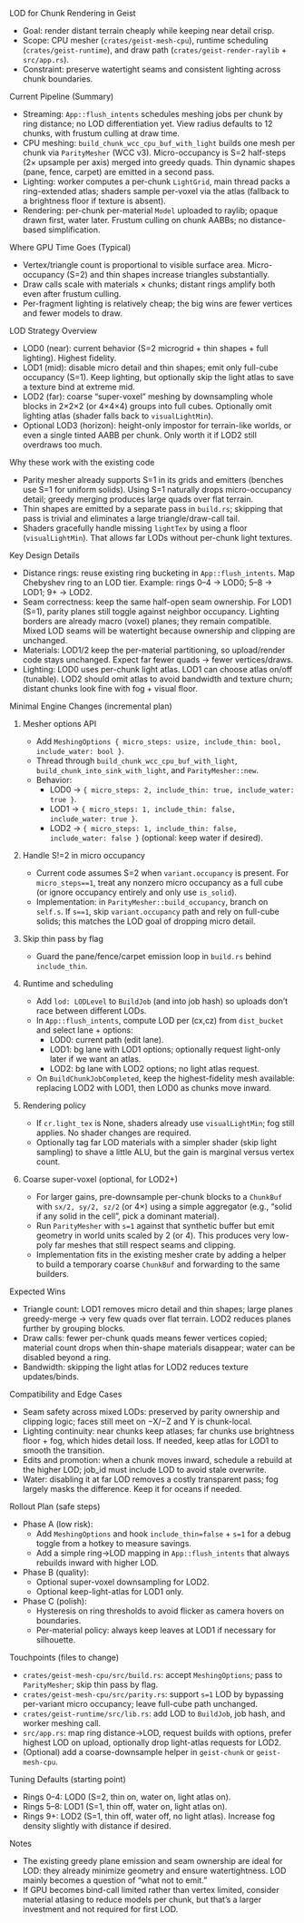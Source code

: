 LOD for Chunk Rendering in Geist

- Goal: render distant terrain cheaply while keeping near detail crisp.
- Scope: CPU mesher (`crates/geist-mesh-cpu`), runtime scheduling (`crates/geist-runtime`), and draw path (`crates/geist-render-raylib` + `src/app.rs`).
- Constraint: preserve watertight seams and consistent lighting across chunk boundaries.

Current Pipeline (Summary)
- Streaming: `App::flush_intents` schedules meshing jobs per chunk by ring distance; no LOD differentiation yet. View radius defaults to 12 chunks, with frustum culling at draw time.
- CPU meshing: `build_chunk_wcc_cpu_buf_with_light` builds one mesh per chunk via `ParityMesher` (WCC v3). Micro-occupancy is S=2 half-steps (2× upsample per axis) merged into greedy quads. Thin dynamic shapes (pane, fence, carpet) are emitted in a second pass.
- Lighting: worker computes a per-chunk `LightGrid`, main thread packs a ring-extended atlas; shaders sample per-voxel via the atlas (fallback to a brightness floor if texture is absent).
- Rendering: per-chunk per-material `Model` uploaded to raylib; opaque drawn first, water later. Frustum culling on chunk AABBs; no distance-based simplification.

Where GPU Time Goes (Typical)
- Vertex/triangle count is proportional to visible surface area. Micro-occupancy (S=2) and thin shapes increase triangles substantially.
- Draw calls scale with materials × chunks; distant rings amplify both even after frustum culling.
- Per-fragment lighting is relatively cheap; the big wins are fewer vertices and fewer models to draw.

LOD Strategy Overview
- LOD0 (near): current behavior (S=2 microgrid + thin shapes + full lighting). Highest fidelity.
- LOD1 (mid): disable micro detail and thin shapes; emit only full-cube occupancy (S=1). Keep lighting, but optionally skip the light atlas to save a texture bind at extreme mid.
- LOD2 (far): coarse “super-voxel” meshing by downsampling whole blocks in 2×2×2 (or 4×4×4) groups into full cubes. Optionally omit lighting atlas (shader falls back to `visualLightMin`).
- Optional LOD3 (horizon): height-only impostor for terrain-like worlds, or even a single tinted AABB per chunk. Only worth it if LOD2 still overdraws too much.

Why these work with the existing code
- Parity mesher already supports S=1 in its grids and emitters (benches use S=1 for uniform solids). Using S=1 naturally drops micro-occupancy detail; greedy merging produces large quads over flat terrain.
- Thin shapes are emitted by a separate pass in `build.rs`; skipping that pass is trivial and eliminates a large triangle/draw-call tail.
- Shaders gracefully handle missing `lightTex` by using a floor (`visualLightMin`). That allows far LODs without per-chunk light textures.

Key Design Details
- Distance rings: reuse existing ring bucketing in `App::flush_intents`. Map Chebyshev ring to an LOD tier. Example: rings 0–4 → LOD0; 5–8 → LOD1; 9+ → LOD2.
- Seam correctness: keep the same half-open seam ownership. For LOD1 (S=1), parity planes still toggle against neighbor occupancy. Lighting borders are already macro (voxel) planes; they remain compatible. Mixed LOD seams will be watertight because ownership and clipping are unchanged.
- Materials: LOD1/2 keep the per-material partitioning, so upload/render code stays unchanged. Expect far fewer quads → fewer vertices/draws.
- Lighting: LOD0 uses per-chunk light atlas. LOD1 can choose atlas on/off (tunable). LOD2 should omit atlas to avoid bandwidth and texture churn; distant chunks look fine with fog + visual floor.

Minimal Engine Changes (incremental plan)
1) Mesher options API
   - Add `MeshingOptions { micro_steps: usize, include_thin: bool, include_water: bool }`.
   - Thread through `build_chunk_wcc_cpu_buf_with_light`, `build_chunk_into_sink_with_light`, and `ParityMesher::new`.
   - Behavior:
     - LOD0 → `{ micro_steps: 2, include_thin: true, include_water: true }`.
     - LOD1 → `{ micro_steps: 1, include_thin: false, include_water: true }`.
     - LOD2 → `{ micro_steps: 1, include_thin: false, include_water: false }` (optional: keep water if desired).

2) Handle S!=2 in micro occupancy
   - Current code assumes S=2 when `variant.occupancy` is present. For `micro_steps==1`, treat any nonzero micro occupancy as a full cube (or ignore occupancy entirely and only use `is_solid`).
   - Implementation: in `ParityMesher::build_occupancy`, branch on `self.s`. If `s==1`, skip `variant.occupancy` path and rely on full-cube solids; this matches the LOD goal of dropping micro detail.

3) Skip thin pass by flag
   - Guard the pane/fence/carpet emission loop in `build.rs` behind `include_thin`.

4) Runtime and scheduling
   - Add `lod: LODLevel` to `BuildJob` (and into job hash) so uploads don’t race between different LODs.
   - In `App::flush_intents`, compute LOD per (cx,cz) from `dist_bucket` and select lane + options:
     - LOD0: current path (edit lane).
     - LOD1: bg lane with LOD1 options; optionally request light-only later if we want an atlas.
     - LOD2: bg lane with LOD2 options; no light atlas request.
   - On `BuildChunkJobCompleted`, keep the highest-fidelity mesh available: replacing LOD2 with LOD1, then LOD0 as chunks move inward.

5) Rendering policy
   - If `cr.light_tex` is None, shaders already use `visualLightMin`; fog still applies. No shader changes are required.
   - Optionally tag far LOD materials with a simpler shader (skip light sampling) to shave a little ALU, but the gain is marginal versus vertex count.

6) Coarse super-voxel (optional, for LOD2+)
   - For larger gains, pre-downsample per-chunk blocks to a `ChunkBuf` with `sx/2, sy/2, sz/2` (or 4×) using a simple aggregator (e.g., “solid if any solid in the cell”, pick a dominant material).
   - Run `ParityMesher` with `s=1` against that synthetic buffer but emit geometry in world units scaled by 2 (or 4). This produces very low-poly far meshes that still respect seams and clipping.
   - Implementation fits in the existing mesher crate by adding a helper to build a temporary coarse `ChunkBuf` and forwarding to the same builders.

Expected Wins
- Triangle count: LOD1 removes micro detail and thin shapes; large planes greedy-merge → very few quads over flat terrain. LOD2 reduces planes further by grouping blocks.
- Draw calls: fewer per-chunk quads means fewer vertices copied; material count drops when thin-shape materials disappear; water can be disabled beyond a ring.
- Bandwidth: skipping the light atlas for LOD2 reduces texture updates/binds.

Compatibility and Edge Cases
- Seam safety across mixed LODs: preserved by parity ownership and clipping logic; faces still meet on −X/−Z and Y is chunk-local.
- Lighting continuity: near chunks keep atlases; far chunks use brightness floor + fog, which hides detail loss. If needed, keep atlas for LOD1 to smooth the transition.
- Edits and promotion: when a chunk moves inward, schedule a rebuild at the higher LOD; job_id must include LOD to avoid stale overwrite.
- Water: disabling it at far LOD removes a costly transparent pass; fog largely masks the difference. Keep it for oceans if needed.

Rollout Plan (safe steps)
- Phase A (low risk):
  - Add `MeshingOptions` and hook `include_thin=false` + `s=1` for a debug toggle from a hotkey to measure savings.
  - Add a simple ring→LOD mapping in `App::flush_intents` that always rebuilds inward with higher LOD.
- Phase B (quality):
  - Optional super-voxel downsampling for LOD2.
  - Optional keep-light-atlas for LOD1 only.
- Phase C (polish):
  - Hysteresis on ring thresholds to avoid flicker as camera hovers on boundaries.
  - Per-material policy: always keep leaves at LOD1 if necessary for silhouette.

Touchpoints (files to change)
- `crates/geist-mesh-cpu/src/build.rs`: accept `MeshingOptions`; pass to `ParityMesher`; skip thin pass by flag.
- `crates/geist-mesh-cpu/src/parity.rs`: support `s=1` LOD by bypassing per-variant micro occupancy; leave full-cube path unchanged.
- `crates/geist-runtime/src/lib.rs`: add LOD to `BuildJob`, job hash, and worker meshing call.
- `src/app.rs`: map ring distance→LOD, request builds with options, prefer highest LOD on upload, optionally drop light-atlas requests for LOD2.
- (Optional) add a coarse-downsample helper in `geist-chunk` or `geist-mesh-cpu`.

Tuning Defaults (starting point)
- Rings 0–4: LOD0 (S=2, thin on, water on, light atlas on).
- Rings 5–8: LOD1 (S=1, thin off, water on, light atlas on).
- Rings 9+: LOD2 (S=1, thin off, water off, no light atlas). Increase fog density slightly with distance if desired.

Notes
- The existing greedy plane emission and seam ownership are ideal for LOD: they already minimize geometry and ensure watertightness. LOD mainly becomes a question of “what not to emit.”
- If GPU becomes bind-call limited rather than vertex limited, consider material atlasing to reduce models per chunk, but that’s a larger investment and not required for first LOD.


